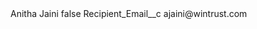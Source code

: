 <?xml version="1.0" encoding="UTF-8"?>
<CustomMetadata xmlns="http://soap.sforce.com/2006/04/metadata" xmlns:xsi="http://www.w3.org/2001/XMLSchema-instance" xmlns:xsd="http://www.w3.org/2001/XMLSchema">
    <label>Anitha Jaini</label>
    <protected>false</protected>
    <values>
        <field>Recipient_Email__c</field>
        <value xsi:type="xsd:string">ajaini@wintrust.com</value>
    </values>
</CustomMetadata>
